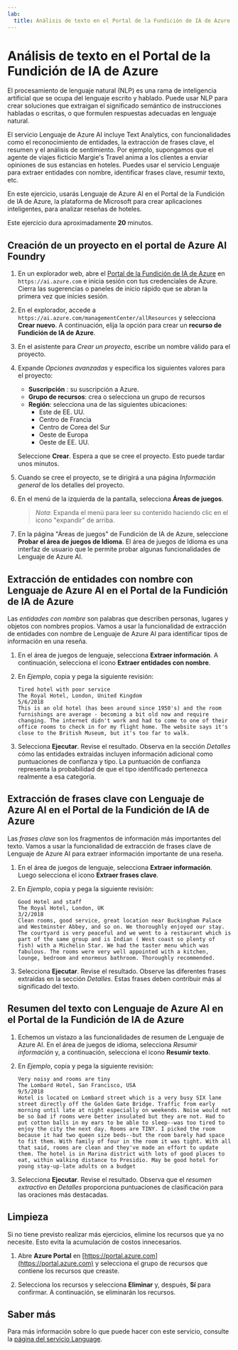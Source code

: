 ```yaml
---
lab:
  title: Análisis de texto en el Portal de la Fundición de IA de Azure
---
```


# Análisis de texto en el Portal de la Fundición de IA de Azure

El procesamiento de lenguaje natural (NLP) es una rama de inteligencia artificial que se ocupa del lenguaje escrito y hablado. Puede usar NLP para crear soluciones que extraigan el significado semántico de instrucciones habladas o escritas, o que formulen respuestas adecuadas en lenguaje natural.

El servicio Lenguaje de Azure AI incluye Text Analytics, con funcionalidades como el reconocimiento de entidades, la extracción de frases clave, el resumen y el análisis de sentimiento. Por ejemplo, supongamos que el agente de viajes ficticio Margie's Travel anima a los clientes a enviar opiniones de sus estancias en hoteles. Puedes usar el servicio Lenguaje para extraer entidades con nombre, identificar frases clave, resumir texto, etc.

En este ejercicio, usarás Lenguaje de Azure AI en el Portal de la Fundición de IA de Azure, la plataforma de Microsoft para crear aplicaciones inteligentes, para analizar reseñas de hoteles. 

Este ejercicio dura aproximadamente **20** minutos.

## Creación de un proyecto en el portal de Azure AI Foundry

1. En un explorador web, abre el [Portal de la Fundición de IA de Azure](https://ai.azure.com) en `https://ai.azure.com` e inicia sesión con tus credenciales de Azure. Cierra las sugerencias o paneles de inicio rápido que se abran la primera vez que inicies sesión. 

1. En el explorador, accede a `https://ai.azure.com/managementCenter/allResources` y selecciona **Crear nuevo**. A continuación, elija la opción para crear un **recurso de Fundición de IA de Azure**.

1. En el asistente para *Crear un proyecto*, escribe un nombre válido para el proyecto.

1. Expande *Opciones avanzadas* y especifica los siguientes valores para el proyecto:
    - **Suscripción** : su suscripción a Azure.
    - **Grupo de recursos**: crea o selecciona un grupo de recursos
    - **Región**: selecciona una de las siguientes ubicaciones:
        * Este de EE. UU.
        * Centro de Francia
        * Centro de Corea del Sur
        * Oeste de Europa
        * Oeste de EE. UU.

    Seleccione **Crear**. Espera a que se cree el proyecto. Esto puede tardar unos minutos.

1. Cuando se cree el proyecto, se te dirigirá a una página *Información general* de los detalles del proyecto.

1. En el menú de la izquierda de la pantalla, selecciona **Áreas de juegos**. 

    >*Nota*: Expanda el menú para leer su contenido haciendo clic en el icono "expandir" de arriba.

1. En la página "Áreas de juegos" de Fundición de IA de Azure, seleccione **Probar el área de juegos de Idioma**. El área de juegos de Idioma es una interfaz de usuario que le permite probar algunas funcionalidades de Lenguaje de Azure AI.  

## Extracción de entidades con nombre con Lenguaje de Azure AI en el Portal de la Fundición de IA de Azure

Las *entidades con nombre* son palabras que describen personas, lugares y objetos con nombres propios. Vamos a usar la funcionalidad de extracción de entidades con nombre de Lenguaje de Azure AI para identificar tipos de información en una reseña.

1. En el área de juegos de lenguaje, selecciona **Extraer información**. A continuación, selecciona el icono **Extraer entidades con nombre**. 

1. En *Ejemplo*, copia y pega la siguiente revisión:

    ```
    Tired hotel with poor service
    The Royal Hotel, London, United Kingdom
    5/6/2018
    This is an old hotel (has been around since 1950's) and the room furnishings are average - becoming a bit old now and require changing. The internet didn't work and had to come to one of their office rooms to check in for my flight home. The website says it's close to the British Museum, but it's too far to walk.
    ```

1. Selecciona **Ejecutar**. Revise el resultado. Observa en la sección *Detalles* cómo las entidades extraídas incluyen información adicional como puntuaciones de confianza y tipo. La puntuación de confianza representa la probabilidad de que el tipo identificado pertenezca realmente a esa categoría.

## Extracción de frases clave con Lenguaje de Azure AI en el Portal de la Fundición de IA de Azure

Las *frases clave* son los fragmentos de información más importantes del texto. Vamos a usar la funcionalidad de extracción de frases clave de Lenguaje de Azure AI para extraer información importante de una reseña.

1. En el área de juegos de lenguaje, selecciona **Extraer información**. Luego selecciona el icono **Extraer frases clave**. 

1. En *Ejemplo*, copia y pega la siguiente revisión:

    ```
    Good Hotel and staff
    The Royal Hotel, London, UK
    3/2/2018
    Clean rooms, good service, great location near Buckingham Palace and Westminster Abbey, and so on. We thoroughly enjoyed our stay. The courtyard is very peaceful and we went to a restaurant which is part of the same group and is Indian ( West coast so plenty of fish) with a Michelin Star. We had the taster menu which was fabulous. The rooms were very well appointed with a kitchen, lounge, bedroom and enormous bathroom. Thoroughly recommended.
    ```

1. Selecciona **Ejecutar**. Revise el resultado. Observe las diferentes frases extraídas en la sección *Detalles*. Estas frases deben contribuir más al significado del texto.

## Resumen del texto con Lenguaje de Azure AI en el Portal de la Fundición de IA de Azure
 
1. Echemos un vistazo a las funcionalidades de resumen de Lenguaje de Azure AI. En el área de juegos de idioma, selecciona *Resumir información* y, a continuación, selecciona el icono **Resumir texto**.

1. En *Ejemplo*, copia y pega la siguiente revisión:
    
    ```
    Very noisy and rooms are tiny
    The Lombard Hotel, San Francisco, USA
    9/5/2018
    Hotel is located on Lombard street which is a very busy SIX lane street directly off the Golden Gate Bridge. Traffic from early morning until late at night especially on weekends. Noise would not be so bad if rooms were better insulated but they are not. Had to put cotton balls in my ears to be able to sleep--was too tired to enjoy the city the next day. Rooms are TINY. I picked the room because it had two queen size beds--but the room barely had space to fit them. With family of four in the room it was tight. With all that said, rooms are clean and they've made an effort to update them. The hotel is in Marina district with lots of good places to eat, within walking distance to Presidio. May be good hotel for young stay-up-late adults on a budget
    ```

1. Selecciona **Ejecutar**. Revise el resultado. Observa que el *resumen extractivo* en *Detalles* proporciona puntuaciones de clasificación para las oraciones más destacadas.   

## Limpieza

Si no tiene previsto realizar más ejercicios, elimine los recursos que ya no necesite. Esto evita la acumulación de costos innecesarios.

1. Abre **Azure Portal** en [https://portal.azure.com](https://portal.azure.com) y selecciona el grupo de recursos que contiene los recursos que creaste.

1. Selecciona los recursos y selecciona **Eliminar** y, después, **Sí** para confirmar. A continuación, se eliminarán los recursos.

## Saber más

Para más información sobre lo que puede hacer con este servicio, consulte la [página del servicio Language](https://learn.microsoft.com/azure/ai-services/language-service/overview).
